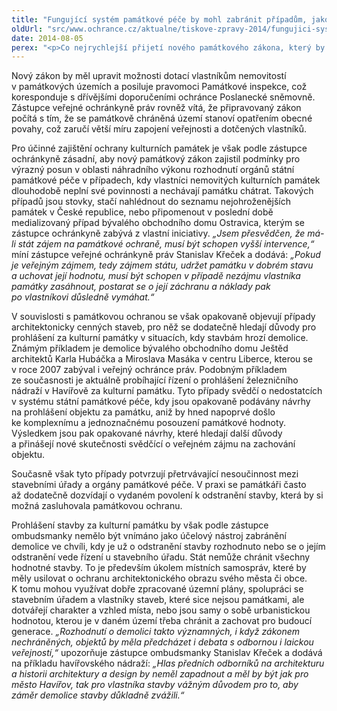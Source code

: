 ```yaml
---
title: "Fungující systém památkové péče by mohl zabránit případům, jako je Ostravica či havířovské nádraží"
oldUrl: "src/www.ochrance.cz/aktualne/tiskove-zpravy-2014/fungujici-system-pamatkove-pece-by-mohl-zabranit-pripadum-jako-je-ostravica-ci-haviro"
date: 2014-08-05
perex: "<p>Co nejrychlejší přijetí nového památkového zákona, který by nahradil nevyhovující právní úpravu z roku 1987, je nezbytným krokem k zajištění správně fungujícího systému státní památkové péče. Zástupce veřejné ochránkyně práv Stanislav Křeček proto vítá, že ministerstvo kultury na novém zákoně intenzivně pracuje, a v rámci jednání poradního sboru uplatnil své poznatky získané z šetření konkrétních případů.</p>"
---
```


<!-- imported from the old website -->

<p>Nový zákon by měl upravit možnosti dotací vlastníkům nemovitostí v památkových územích a posiluje pravomoci Památkové inspekce, což koresponduje s dřívějšími doporučeními ochránce Poslanecké sněmovně. Zástupce veřejné ochránkyně práv rovněž vítá, že připravovaný zákon počítá s tím, že se památkově chráněná území stanoví opatřením obecné povahy, což zaručí větší míru zapojení veřejnosti a dotčených vlastníků.</p><p>Pro účinné zajištění ochrany kulturních památek je však podle zástupce ochránkyně zásadní, aby nový památkový zákon zajistil podmínky pro výrazný posun v oblasti náhradního výkonu rozhodnutí orgánů státní památkové péče v případech, kdy vlastníci nemovitých kulturních památek dlouhodobě neplní své povinnosti a nechávají památku chátrat. Takových případů jsou stovky, stačí nahlédnout do seznamu nejohroženějších památek v České republice, nebo připomenout v poslední době medializovaný případ bývalého obchodního domu Ostravica, kterým se zástupce ochránkyně zabývá z vlastní iniciativy. <em>„Jsem přesvědčen, že má-li stát zájem na památkové ochraně, musí být schopen vyšší intervence,“</em> míní zástupce veřejné ochránkyně práv Stanislav Křeček a dodává: <em>„Pokud je veřejným zájmem, tedy zájmem státu, udržet památku v dobrém stavu a uchovat její hodnotu, musí být schopen v případě nezájmu vlastníka památky zasáhnout, postarat se o její záchranu a náklady pak po vlastníkovi důsledně vymáhat.“</em></p><p>V souvislosti s památkovou ochranou se však opakovaně objevují případy architektonicky cenných staveb, pro něž se dodatečně hledají důvody pro prohlášení za kulturní památky v situacích, kdy stavbám hrozí demolice. Známým příkladem je demolice bývalého obchodního domu Ještěd architektů Karla Hubáčka a Miroslava Masáka v centru Liberce, kterou se v roce 2007 zabýval i veřejný ochránce práv. Podobným příkladem ze současnosti je aktuálně probíhající řízení o prohlášení železničního nádraží v Havířově za kulturní památku. Tyto případy svědčí o nedostatcích v systému státní památkové péče, kdy jsou opakovaně podávány návrhy na prohlášení objektu za památku, aniž by hned napoprvé došlo ke komplexnímu a jednoznačnému posouzení památkové hodnoty. Výsledkem jsou pak opakované návrhy, které hledají další důvody a přinášejí nové skutečnosti svědčící o veřejném zájmu na zachování objektu. </p><p>Současně však tyto případy potvrzují přetrvávající nesoučinnost mezi stavebními úřady a orgány památkové péče. V praxi se památkáři často až dodatečně dozvídají o vydaném povolení k odstranění stavby, která by si možná zasluhovala památkovou ochranu.</p><p>Prohlášení stavby za kulturní památku by však podle zástupce ombudsmanky nemělo být vnímáno jako účelový nástroj zabránění demolice ve chvíli, kdy je už o odstranění stavby rozhodnuto nebo se o jejím odstranění vede řízení u stavebního úřadu. Stát nemůže chránit všechny hodnotné stavby. To je především úkolem místních samospráv, které by měly usilovat o ochranu architektonického obrazu svého města či obce. K tomu mohou využívat dobře zpracované územní plány, spolupráci se stavebním úřadem a vlastníky staveb, které sice nejsou památkami, ale dotvářejí charakter a vzhled místa, nebo jsou samy o sobě urbanistickou hodnotou, kterou je v daném území třeba chránit a zachovat pro budoucí generace.<em> „Rozhodnutí o demolici takto významných, i když zákonem nechráněných, objektů by měla předcházet i debata s odbornou i laickou veřejností,“</em> upozorňuje zástupce ombudsmanky Stanislav Křeček a dodává na příkladu havířovského nádraží: <em>„Hlas předních odborníků na architekturu a historii architektury a design by neměl zapadnout a měl by být jak pro město Havířov, tak pro vlastníka stavby vážným důvodem pro to, aby záměr demolice stavby důkladně zvážili.“</em></p>
